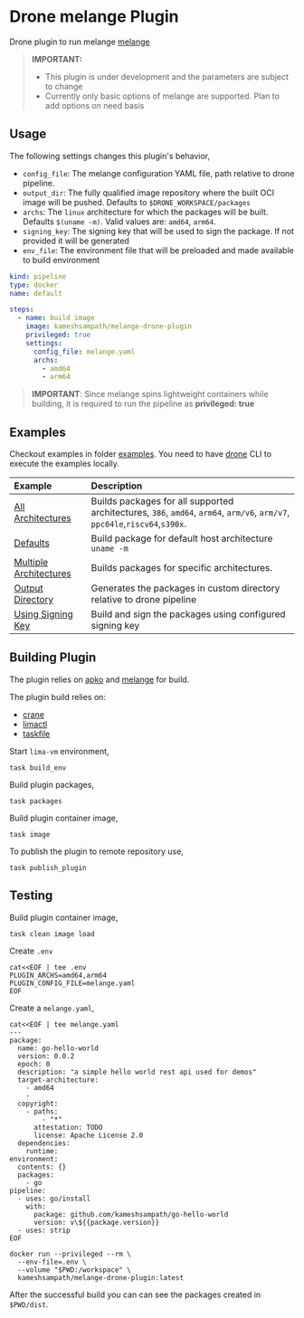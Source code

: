 # Drone melange Plugin

Drone plugin to run melange [melange](https://github.com/chainguard-dev/melange)

> **IMPORTANT:**
>
> - This plugin is under development and the parameters are subject to change
> - Currently only basic options of melange are supported. Plan to add options on need basis
>

## Usage

The following settings changes this plugin's behavior,

- `config_file`: The melange configuration YAML file, path relative to drone pipeline.
- `output_dir`: The fully qualified image repository where the built OCI image will be pushed. Defaults to `$DRONE_WORKSPACE/packages`
- `archs`: The `linux` architecture for which the packages will be built. Defaults `$(uname -m)`. Valid values are: `amd64`, `arm64`.
- `signing_key`: The signing key that will be used to sign the package. If not provided it will be generated
- `env_file`: The environment file that will be preloaded and made available to build environment

```yaml
kind: pipeline
type: docker
name: default

steps:
  - name: build image
    image: kameshsampath/melange-drone-plugin
    privileged: true
    settings:
      config_file: melange.yaml
      archs:
        - amd64
        - arm64
```

> **IMPORTANT**: Since melange spins lightweight containers while building, it is required to run the pipeline as **privileged: true**

## Examples

Checkout examples in folder [examples](./examples/). You need to have [drone](https://docs.drone.io/cli/install/) CLI to execute the examples locally.

| Example                                                                            | Description                                                                |
| :--------------------------------------------------------------------------------- | :------------------------------------------------------------------------- |
| [All Architectures](./examples/all-architectures/README.md)                              | Builds packages for all supported architectures, `386`, `amd64`, `arm64`, `arm/v6`, `arm/v7`, `ppc64le`,`riscv64`,`s390x`.                            |
| [Defaults](./examples/defaults/README.md) | Build package for default host architecture `uname -m`   |
| [Multiple Architectures](./examples/multi-arch/README.md)                             | Builds packages for specific architectures.                  |
| [Output Directory](./examples/output-dir/README.md)                               | Generates the packages in custom directory relative to drone pipeline                      |
| [Using Signing Key](./examples/use-signing-key/README.md)                                            | Build and sign the packages using configured signing key

## Building Plugin

The plugin relies on [apko](https://github.com/chainguard-dev/apko) and [melange](https://github.com/chainguard-dev/melange) for build.

The plugin build relies on:

- [crane](https://github.com/google/go-containerregistry)
- [limactl](https://github.com/lima-vm/lima)
- [taskfile](https://taskfile.dev)

Start `lima-vm` environment,

```shell
task build_env
```

Build plugin packages,

```shell
task packages
```

Build plugin container image,

```shell
task image
```

To publish the plugin to remote repository use,

```shell
task publish_plugin
```

## Testing

Build plugin container image,

```shell
task clean image load
```

Create `.env`

```shell
cat<<EOF | tee .env
PLUGIN_ARCHS=amd64,arm64
PLUGIN_CONFIG_FILE=melange.yaml
EOF
```

Create a `melange.yaml`,

```shell
cat<<EOF | tee melange.yaml
---
package:
  name: go-hello-world
  version: 0.0.2
  epoch: 0
  description: "a simple hello world rest api used for demos"
  target-architecture:
    - amd64
    -
  copyright:
    - paths:
        - "*"
      attestation: TODO
      license: Apache License 2.0
  dependencies:
    runtime:
environment:
  contents: {}
  packages:
    - go
pipeline:
  - uses: go/install
    with:
      package: github.com/kameshsampath/go-hello-world
      version: v\${{package.version}}
  - uses: strip
EOF
```

```shell
docker run --privileged --rm \
  --env-file=.env \
  --volume "$PWD:/workspace" \
  kameshsampath/melange-drone-plugin:latest
```

After the successful build you can can see the packages created in `$PWD/dist`.
